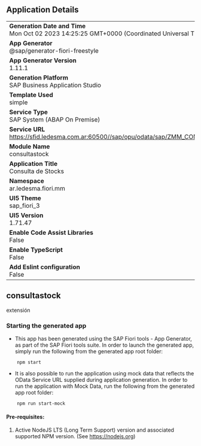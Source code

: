 ## Application Details
|               |
| ------------- |
|**Generation Date and Time**<br>Mon Oct 02 2023 14:25:25 GMT+0000 (Coordinated Universal Time)|
|**App Generator**<br>@sap/generator-fiori-freestyle|
|**App Generator Version**<br>1.11.1|
|**Generation Platform**<br>SAP Business Application Studio|
|**Template Used**<br>simple|
|**Service Type**<br>SAP System (ABAP On Premise)|
|**Service URL**<br>https://sfid.ledesma.com.ar:60500//sap/opu/odata/sap/ZMM_CONSULTA_STOCK_SRV
|**Module Name**<br>consultastock|
|**Application Title**<br>Consulta de Stocks|
|**Namespace**<br>ar.ledesma.fiori.mm|
|**UI5 Theme**<br>sap_fiori_3|
|**UI5 Version**<br>1.71.47|
|**Enable Code Assist Libraries**<br>False|
|**Enable TypeScript**<br>False|
|**Add Eslint configuration**<br>False|

## consultastock

extensión

### Starting the generated app

-   This app has been generated using the SAP Fiori tools - App Generator, as part of the SAP Fiori tools suite.  In order to launch the generated app, simply run the following from the generated app root folder:

```
    npm start
```

- It is also possible to run the application using mock data that reflects the OData Service URL supplied during application generation.  In order to run the application with Mock Data, run the following from the generated app root folder:

```
    npm run start-mock
```

#### Pre-requisites:

1. Active NodeJS LTS (Long Term Support) version and associated supported NPM version.  (See https://nodejs.org)


